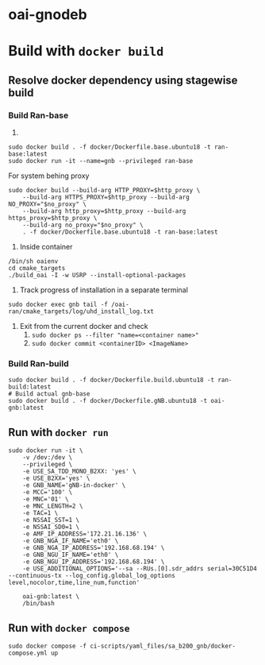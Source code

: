 # oai-gnodeb
# Build with `docker build`

## Resolve docker dependency using stagewise build
### Build Ran-base
1. 
```
sudo docker build . -f docker/Dockerfile.base.ubuntu18 -t ran-base:latest
sudo docker run -it --name=gnb --privileged ran-base
```
For system behing proxy
```
sudo docker build --build-arg HTTP_PROXY=$http_proxy \
	--build-arg HTTPS_PROXY=$http_proxy --build-arg NO_PROXY="$no_proxy" \
	--build-arg http_proxy=$http_proxy --build-arg https_proxy=$http_proxy \
	--build-arg no_proxy="$no_proxy" \
	. -f docker/Dockerfile.base.ubuntu18 -t ran-base:latest
```

1. Inside container
```
/bin/sh oaienv
cd cmake_targets
./build_oai -I -w USRP --install-optional-packages
```
1. Track progress of installation in a separate terminal
```
sudo docker exec gnb tail -f /oai-ran/cmake_targets/log/uhd_install_log.txt
```
1. Exit from the current docker and check 
	1. `sudo docker ps --filter "name=<container name>"`
	1. `sudo docker commit <containerID> <ImageName>`
### Build Ran-build
```
sudo docker build . -f docker/Dockerfile.build.ubuntu18 -t ran-build:latest
# Build actual gnb-base
sudo docker build . -f docker/Dockerfile.gNB.ubuntu18 -t oai-gnb:latest
```
## Run with `docker run`
```
sudo docker run -it \
	-v /dev:/dev \
	--privileged \
	-e USE_SA_TDD_MONO_B2XX: 'yes' \
    -e USE_B2XX='yes' \
    -e GNB_NAME='gNB-in-docker' \
    -e MCC='100' \
    -e MNC='01' \
    -e MNC_LENGTH=2 \
    -e TAC=1 \
    -e NSSAI_SST=1 \
    -e NSSAI_SD0=1 \
    -e AMF_IP_ADDRESS='172.21.16.136' \
    -e GNB_NGA_IF_NAME='eth0' \
    -e GNB_NGA_IP_ADDRESS='192.168.68.194' \
    -e GNB_NGU_IF_NAME='eth0' \
    -e GNB_NGU_IP_ADDRESS='192.168.68.194' \
    -e USE_ADDITIONAL_OPTIONS='--sa --RUs.[0].sdr_addrs serial=30C51D4 --continuous-tx --log_config.global_log_options level,nocolor,time,line_num,function'

	oai-gnb:latest \
	/bin/bash
```
## Run with `docker compose`
```
sudo docker compose -f ci-scripts/yaml_files/sa_b200_gnb/docker-compose.yml up
```
